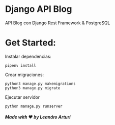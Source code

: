 # Django API Blog
API Blog con Django Rest Framework & PostgreSQL

# Get Started:

Instalar dependencias:
```
pipenv install
```

Crear migraciones:
```
python3 manage.py makemigrations
python3 manage.py migrate
```

Ejecutar servidor
```
python manage.py runserver
```

##### Made with ❤️ by Leandro Arturi
